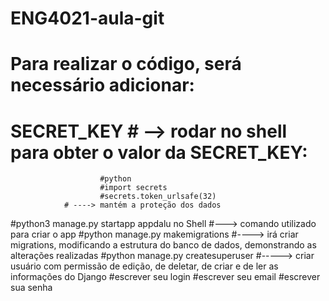 # ENG4021-aula-git
# Para realizar o código, será necessário adicionar:
# SECRET_KEY   # --> rodar no shell para obter o valor da SECRET_KEY: 
                        #python 
                        #import secrets
                        #secrets.token_urlsafe(32)
                # ----> mantém a proteção dos dados
#python3 manage.py startapp appdalu no Shell       #---> comando utilizado para criar o app
#python manage.py makemigrations   #----> irá criar migrations, modificando a estrutura do banco de dados, demonstrando as alterações realizadas
#python manage.py createsuperuser    #-----> criar usuário com permissão de edição, de deletar, de criar e de ler as informações do Django
                        #escrever seu login
                        #escrever seu email
                        #escrever sua senha

